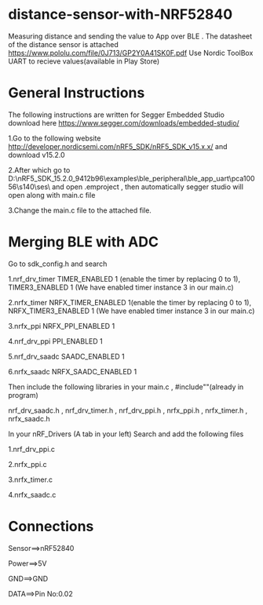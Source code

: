 # distance-sensor-with-NRF52840
Measuring distance and sending the value to App over BLE .
The datasheet of the distance sensor is attached https://www.pololu.com/file/0J713/GP2Y0A41SK0F.pdf
Use Nordic ToolBox UART to recieve values(available in Play Store)



# General Instructions
The following instructions are written for Segger Embedded Studio download here https://www.segger.com/downloads/embedded-studio/

1.Go to the following website http://developer.nordicsemi.com/nRF5_SDK/nRF5_SDK_v15.x.x/ and download v15.2.0


2.After which go to D:\nRF5_SDK_15.2.0_9412b96\examples\ble_peripheral\ble_app_uart\pca10056\s140\ses\ and open .emproject , then automatically segger studio will open along with main.c file


3.Change the main.c file to the attached file.


# Merging BLE with ADC

Go to sdk_config.h and search

1.nrf_drv_timer TIMER_ENABLED 1 (enable the timer by replacing 0 to 1), TIMER3_ENABLED 1 (We have enabled timer instance 3 in our main.c)

2.nrfx_timer NRFX_TIMER_ENABLED 1(enable the timer by replacing 0 to 1), NRFX_TIMER3_ENABLED 1 (We have enabled timer instance 3 in our main.c)

3.nrfx_ppi NRFX_PPI_ENABLED 1

4.nrf_drv_ppi PPI_ENABLED 1

5.nrf_drv_saadc SAADC_ENABLED 1

6.nrfx_saadc NRFX_SAADC_ENABLED 1

Then include the following libraries in your main.c , #include""(already in program)

nrf_drv_saadc.h , nrf_drv_timer.h , nrf_drv_ppi.h , nrfx_ppi.h , nrfx_timer.h , nrfx_saadc.h

In your nRF_Drivers (A tab in your left) Search and add the following files

1.nrf_drv_ppi.c

2.nrfx_ppi.c

3.nrfx_timer.c

4.nrfx_saadc.c

# Connections

Sensor==>nRF52840

Power==>5V

GND==>GND

DATA==>Pin No:0.02
